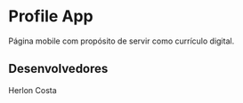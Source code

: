 # Profile App

Página mobile com propósito de servir como currículo digital.

## Desenvolvedores

Herlon Costa
